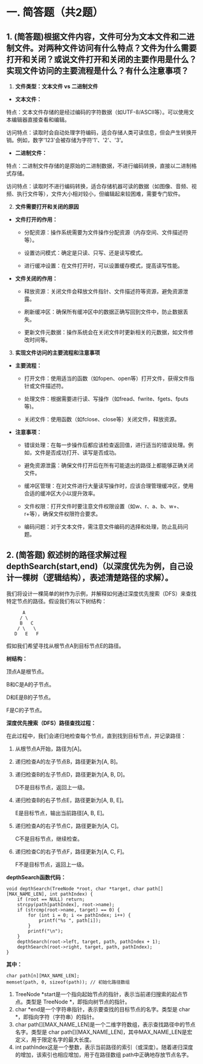 # 一. 简答题（共2题）

## 1. (简答题)根据文件内容，文件可分为文本文件和二进制文件。对两种文件访问有什么特点？文件为什么需要打开和关闭？或说文件打开和关闭的主要作用是什么？实现文件访问的主要流程是什么？有什么注意事项？

1. **文件类型：文本文件 vs 二进制文件**

- **文本文件：**

特点：文本文件存储的是经过编码的字符数据（如UTF-8/ASCII等）。可以使用文本编辑器直接查看和编辑。

访问特点：读取时会自动处理字符编码，适合存储人类可读信息，但会产生转换开销。例如，数字'123'会被存储为字符'1'、'2'、'3'。

- **二进制文件：**

特点：二进制文件存储的是原始的二进制数据，不进行编码转换，直接以二进制格式存储。

访问特点：读取时不进行编码转换，适合存储机器可读的数据（如图像、音频、视频、执行文件等），文件大小相对较小，但编辑起来较困难，需要专门软件。

2. **文件需要打开和关闭的原因**

- **文件打开的作用：**

  - 分配资源：操作系统需要为文件操作分配资源（内存空间、文件描述符等）。

  - 设置访问模式：确定是只读、只写、还是读写模式。

  - 进行缓冲设置：在文件打开时，可以设置缓存模式，提高读写性能。

- **文件关闭的作用：**

  - 释放资源：关闭文件会释放文件指针、文件描述符等资源，避免资源泄露。

  - 刷新缓冲区：确保所有缓冲区中的数据正确写回到文件中，防止数据丢失。

  - 更新文件元数据：操作系统会在关闭文件时更新相关的元数据，如文件修改时间等。

3. **实现文件访问的主要流程和注意事项**

- **主要流程：**

  - 打开文件：使用适当的函数（如fopen、open等）打开文件，获得文件指针或文件描述符。

  - 处理文件：根据需要进行读、写操作（如fread、fwrite、fgets、fputs等)。

  - 关闭文件：使用函数（如fclose、close等）关闭文件，释放资源。

- **注意事项：**

  - 错误处理：在每一步操作后都应该检查返回值，进行适当的错误处理。例如，文件是否成功打开、读写是否成功。

  - 避免资源泄露：确保文件打开后在所有可能退出的路径上都能够正确关闭文件。

  - 缓冲区管理：在对文件进行大量读写操作时，应该合理管理缓冲区，使用合适的缓冲区大小以提升效率。

  - 文件权限：打开文件时要注意文件权限设置（如w、r、a、b、w+、r+等），确保文件权限符合要求。

  - 编码问题：对于文本文件，需注意文件编码的选择和处理，防止乱码问题。

## 2. (简答题) 叙述树的路径求解过程depthSearch(start,end)（以深度优先为例，自己设计一棵树（逻辑结构），表述清楚路径的求解）。



我们将设计一棵简单的树作为示例，并解释如何通过深度优先搜索（DFS）来查找特定节点的路径。假设我们有以下树结构：

```
  	  A
 	 / \
	 B   C
	/ \   \
   D   E   F
```

假如我们希望寻找从根节点A到目标节点E的路径。

**树结构：**

顶点A是根节点。

B和C是A的子节点。

D和E是B的子节点。

F是C的子节点。

**深度优先搜索（DFS）路径查找过程：**



在此过程中，我们会递归地检查每个节点，直到找到目标节点，并记录路径：



1. 从根节点A开始，路径为[A]。

2. 递归检查A的左子节点B，路径更新为[A, B]。

3. 递归检查B的左子节点D，路径更新为[A, B, D]。

    D不是目标节点，返回上一级。

4. 递归检查B的右子节点E，路径更新为[A, B, E]。

   E是目标节点，输出当前路径[A, B, E]。

5. 递归检查A的右子节点C，路径更新为[A, C]。

   C不是目标节点，继续检查。

6. 递归检查C的右子节点F，路径更新为[A, C, F]。

   F不是目标节点，返回上一级。



**depthSearch函数代码：**

```C/C++
void depthSearch(TreeNode *root, char *target, char path[][MAX_NAME_LEN], int pathIndex) {
    if (root == NULL) return;
    strcpy(path[pathIndex], root->name);
    if (strcmp(root->name, target) == 0) {
        for (int i = 0; i <= pathIndex; i++) {
            printf("%s ", path[i]);
        }
        printf("\n");
    }
    depthSearch(root->left, target, path, pathIndex + 1);
    depthSearch(root->right, target, path, pathIndex);
}
```

  **其中：**

```C/C++
char path[n][MAX_NAME_LEN];
memset(path, 0, sizeof(path)); // 初始化路径数组
```

1. TreeNode *start是一个指向起始节点的指针，表示当前递归搜索的起点节点。类型是 TreeNode *，即指向树节点的指针。
2. char *end是一个字符串指针，表示要查找的目标节点的名字。类型是 char *，即指向字符（字符串）的指针。
3. char path[][MAX_NAME_LEN]是一个二维字符数组，表示查找路径中的节点名字。类型是 char path[][MAX_NAME_LEN]，其中MAX_NAME_LEN是宏定义，用于限定名字的最大长度。
4. int pathIndex这是一个整数，表示当前路径的索引（或深度）。随着递归深度的增加，该索引也相应增加，用于在路径数组 path中正确地存放节点名字。